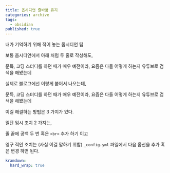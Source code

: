 ```yaml
---
title: 옵시디언 줄바꿈 유지
categories: archive
tags:
  - obsidian
published: true
---
```


내가 기억하기 위해 적어 놓는 옵시디언 팁

보통 옵시디언에서 아래 처럼 두 줄로 작성해도,

문득, 코딩 스터디를 하던 때가 매우 예전이라,
요즘은 다들 어떻게 하는지 유튜브로 검색을 해봤는데

실제로 블로그에선 이렇게 붙어서 나오는데,

문득, 코딩 스터디를 하던 때가 매우 예전이라, 요즘은 다들 어떻게 하는지 유튜브로 검색을 해봤는데


이걸 해결하는 방법은 3 가지가 있다.

일단 임시 조치 2 가지는,

줄 끝에 공백 두 번 혹은 `<br>` 추가 하기 이고

영구 적인 조치는 (사실 이걸 말하기 위함)
`_config.yml` 파일에서 다음 옵션을 추가 혹은 변경 하면 된다.

```yaml
kramdown:   
  hard_wrap: true
```